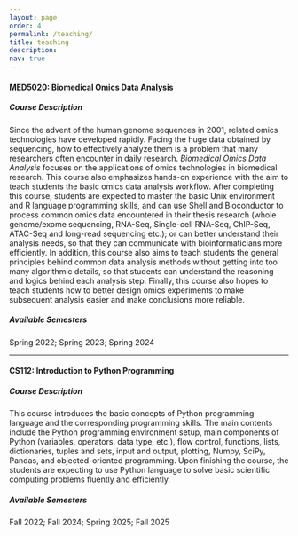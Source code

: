 ```yaml
---
layout: page
order: 4
permalink: /teaching/
title: teaching
description: 
nav: true
---
```


#### **MED5020: Biomedical Omics Data Analysis**
##### **Course Description**
Since the advent of the human genome sequences in 2001, related omics technologies have developed rapidly. Facing the huge data obtained by sequencing, how to effectively analyze them is a problem that many researchers often encounter in daily research. *Biomedical Omics Data Analysis* focuses on the applications of omics technologies in biomedical research. This course also emphasizes hands-on experience with the aim to teach students the basic omics data analysis workflow. After completing this course, students are expected to master the basic Unix environment and R language programming skills, and can use Shell and Bioconductor to process common omics data encountered in their thesis research (whole genome/exome sequencing, RNA-Seq, Single-cell RNA-Seq, ChIP-Seq, ATAC-Seq and long-read sequencing etc.); or can better understand their analysis needs, so that they can communicate with bioinformaticians more efficiently. In addition, this course also aims to teach students the general principles behind common data analysis methods without getting into too many algorithmic details, so that students can understand the reasoning and logics behind each analysis step. Finally, this course also hopes to teach students how to better design omics experiments to make subsequent analysis easier and make conclusions more reliable.
##### **Available Semesters**
Spring 2022; Spring 2023; Spring 2024

***

#### **CS112: Introduction to Python Programming**
##### **Course Description**
This course introduces the basic concepts of Python programming language and the corresponding programming skills. The main contents include the Python programming environment setup, main components of Python (variables, operators, data type, etc.), flow control, functions, lists, dictionaries, tuples and sets, input and output, plotting, Numpy, SciPy, Pandas, and objected-oriented programming. Upon finishing the course, the students are expecting to use Python language to solve basic scientific computing problems fluently and efficiently.
##### **Available Semesters**
Fall 2022; Fall 2024; Spring 2025; Fall 2025
